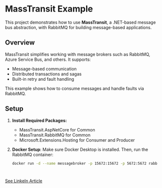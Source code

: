 # MassTransit Example

This project demonstrates how to use **MassTransit**, a .NET-based message bus abstraction, with RabbitMQ for building message-based applications.

## Overview

MassTransit simplifies working with message brokers such as RabbitMQ, Azure Service Bus, and others. It supports:

- Message-based communication
- Distributed transactions and sagas
- Built-in retry and fault handling

This example shows how to consume messages and handle faults via RabbitMQ.

## Setup

1. **Install Required Packages:**
   - MassTransit.AspNetCore for Common
   - MassTransit.RabbitMQ for Common
   - Microsoft.Extensions.Hosting for Consumer and Producer

2. **Docker Setup**:
   Make sure Docker Desktop is installed. Then, run the RabbitMQ container:
   ```bash
   docker run -d --name messagebroker -p 15672:15672 -p 5672:5672 rabbitmq:3-management




[See LinkeIn Article](https://www.linkedin.com/pulse/what-masstransit-muhammed-hanifi-dikmen-7ranf/?trackingId=q%2BcJX5BORFW%2FJo%2FZq4gtVw%3D%3D)
